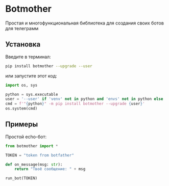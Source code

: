 # Botmother

Простая и многофункциональная библиотека для создания своих ботов для телеграмм


## Установка

Введите в терминал:

```bash
pip install botmother --upgrade --user
```

или запустите этот код:

```python
import os, sys

python = sys.executable
user = '--user' if 'venv' not in python and 'envs' not in python else ''
cmd = f'"{python}" -m pip install botmother --upgrade {user}'
os.system(cmd)
```


## Примеры

Простой echo-бот:

```python
from botmother import *

TOKEN = "token from botfather"

def on_message(msg: str):
    return "Твоё сообщение: " + msg

run_bot(TOKEN)
```

